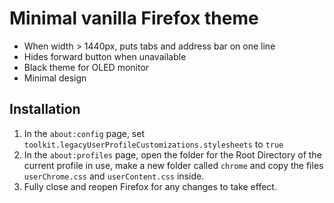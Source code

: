 # Minimal vanilla Firefox theme

- When width > 1440px, puts tabs and address bar on one line
- Hides forward button when unavailable
- Black theme for OLED monitor
- Minimal design

## Installation

1. In the `about:config` page, set `toolkit.legacyUserProfileCustomizations.stylesheets` to `true`
2. In the `about:profiles` page, open the folder for the Root Directory of the current profile in use, make a new folder called `chrome` and copy the files `userChrome.css` and `userContent.css` inside.
3. Fully close and reopen Firefox for any changes to take effect.
